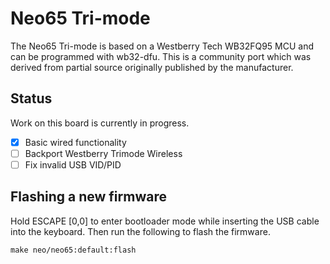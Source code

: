 # Neo65 Tri-mode
The Neo65 Tri-mode is based on a Westberry Tech WB32FQ95 MCU and can be
programmed with wb32-dfu. This is a community port which was derived from
partial source originally published by the manufacturer.

## Status
Work on this board is currently in progress.
- [x] Basic wired functionality
- [ ] Backport Westberry Trimode Wireless
- [ ] Fix invalid USB VID/PID

## Flashing a new firmware
Hold ESCAPE [0,0] to enter bootloader mode while inserting the USB cable into
the keyboard. Then run the following to flash the firmware.
```shell
make neo/neo65:default:flash
```
